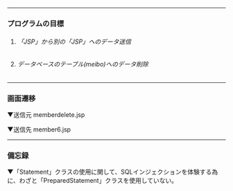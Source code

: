 - - -
### プログラムの目標
1. ###### 「JSP」から別の「JSP」へのデータ送信
2. ###### データベースのテーブル(meibo)へのデータ削除
- - -
### 画面遷移

▼送信元
memberdelete.jsp

▼送信先
member6.jsp

- - -
### 備忘録
▼「Statement」クラスの使用に関して、SQLインジェクションを体験する為に、わざと「PreparedStatement」クラスを使用していない。